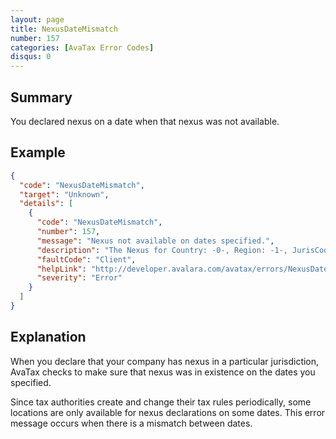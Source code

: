 ```yaml
---
layout: page
title: NexusDateMismatch
number: 157
categories: [AvaTax Error Codes]
disqus: 0
---
```


## Summary

You declared nexus on a date when that nexus was not available.

## Example

```json
{
  "code": "NexusDateMismatch",
  "target": "Unknown",
  "details": [
    {
      "code": "NexusDateMismatch",
      "number": 157,
      "message": "Nexus not available on dates specified.",
      "description": "The Nexus for Country: -0-, Region: -1-, JurisCode: -2-, JurisTypeId: -3-, JurisName: -4-, ShortName: -5-, SignatureCode: -6-, StateAssignedNo: -7- was only valid from -8- to -9-.",
      "faultCode": "Client",
      "helpLink": "http://developer.avalara.com/avatax/errors/NexusDateMismatch",
      "severity": "Error"
    }
  ]
}
```

## Explanation

When you declare that your company has nexus in a particular jurisdiction, AvaTax checks to make sure that nexus was in existence on the dates you specified.

Since tax authorities create and change their tax rules periodically, some locations are only available for nexus declarations on some dates.  This error message occurs when there is a mismatch between dates.
